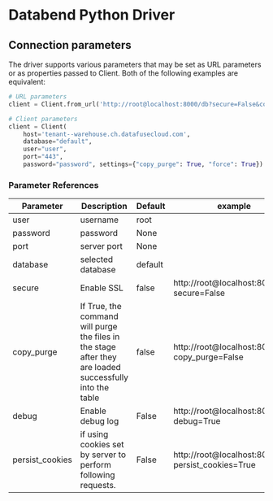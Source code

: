 # Databend Python Driver

## Connection parameters

The driver supports various parameters that may be set as URL parameters or as properties passed to Client. Both of the
following examples are equivalent:

```python
# URL parameters
client = Client.from_url('http://root@localhost:8000/db?secure=False&copy_purge=True&debug=True')

# Client parameters
client = Client(
    host='tenant--warehouse.ch.datafusecloud.com',
    database="default",
    user="user",
    port="443",
    password="password", settings={"copy_purge": True, "force": True})
```

### Parameter References

| Parameter  | Description                                                                                              | Default     | example                                        |
|------------|----------------------------------------------------------------------------------------------------------|-------------|------------------------------------------------|
| user       | username                                                                                                 | root        |                                                | 
| password   | password                                                                                                 | None        |                                                |                  | 
| port       | server port                                                                                              | None        |                                                |
| database   | selected database                                                                                        | default     |     
| secure     | Enable SSL                                                                                               | false       | http://root@localhost:8000/db?secure=False     |
| copy_purge | If True, the command will purge the files in the stage after they are loaded successfully into the table | false       | http://root@localhost:8000/db?copy_purge=False |
| debug      | Enable debug log                                                                                         | False       | http://root@localhost:8000/db?debug=True       |
| persist_cookies  | if using cookies set by server to perform following requests.                                      | False       | http://root@localhost:8000/db?persist_cookies=True|


